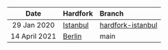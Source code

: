 | Date | Hardfork | Branch |
| :---:| :--- | :--- |
29 Jan 2020   | [Istanbul](https://github.com/ethereum/eth1.0-specs/blob/29a892ee02f780cd355f164d829ac99a6f144ec4/network-upgrades/mainnet-upgrades/istanbul.md) | [hardfork-istanbul](https://github.com/wolflo/evm-opcodes/tree/hardfork-istanbul)
14 April 2021 | [Berlin](https://github.com/ethereum/eth1.0-specs/blob/29a892ee02f780cd355f164d829ac99a6f144ec4/network-upgrades/mainnet-upgrades/berlin.md) | main

